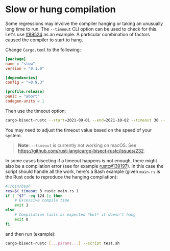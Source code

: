 # Slow or hung compilation

Some regressions may involve the compiler hanging or taking an unusually long time to run.
The `--timeout` CLI option can be used to check for this.
Let's use [#89524](https://github.com/rust-lang/rust/issues/89524) as an example.
A particular combination of factors caused the compiler to start to hang.

Change `Cargo.toml` to the following:

```toml
[package]
name = "slow"
version = "0.1.0"

[dependencies]
config = "=0.9.3"

[profile.release]
panic = "abort"
codegen-units = 1
```

Then use the timeout option:

```sh
cargo-bisect-rustc --start=2021-09-01 --end=2021-10-02 --timeout 30 -- build --release
```

You may need to adjust the timeout value based on the speed of your system.

> **Note**: `--timeout` is currently not working on macOS. See <https://github.com/rust-lang/cargo-bisect-rustc/issues/232>.

In some cases bisecting if a timeout happens is not enough, there might also be a compilation error (see for example [rustc#139197](https://github.com/rust-lang/rust/issues/139197)). In this case the script should handle all the work, here's a Bash example (given `main.rs` is the Rust code to reproduce the hanging compilation):
```sh
#!/bin/bash
res=$( timeout 3 rustc main.rs )
if [ "$?" -eq 124 ]; then
    # Excessive compile time
    exit 1
else
    # Compilation fails as expected *but* it doesn't hang
    exit 0
fi
```

and then run (example):
```sh
cargo-bisect-rustc [...params...] --script test.sh
```
